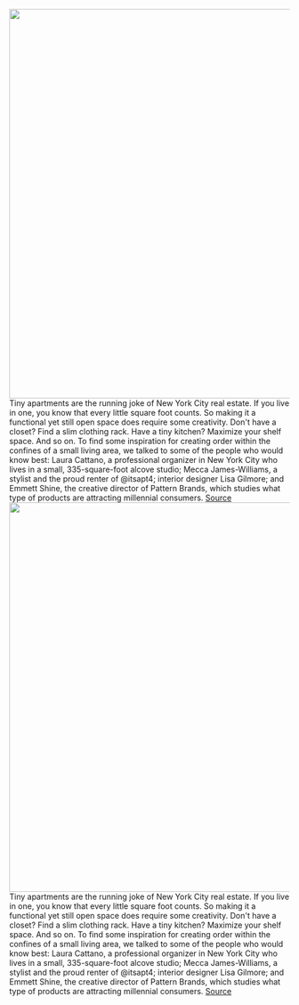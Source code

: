 <img src='https://cdn.vox-cdn.com/thumbor/Yt0aMVOvRz40G4MFvYIqHiK8jnE=/0x0:825x550/1200x800/filters:focal(347x209:479x341)/cdn.vox-cdn.com/uploads/chorus_image/image/66641454/025.0.jpg' width='700px' /><br/>
Tiny apartments are the running joke of New York City real estate. If you live in one, you know that every little square foot counts. So making it a functional yet still open space does require some creativity. Don't have a closet? Find a slim clothing rack. Have a tiny kitchen? Maximize your shelf space. And so on. To find some inspiration for creating order within the confines of a small living area, we talked to some of the people who would know best: Laura Cattano, a professional organizer in New York City who lives in a small, 335-square-foot alcove studio; Mecca James-Williams, a stylist and the proud renter of @itsapt4; interior designer Lisa Gilmore; and Emmett Shine, the creative director of Pattern Brands, which studies what type of products are attracting millennial consumers.
<a href='https://www.theverge.com/2020/4/12/21202860/best-small-apartment-how-to-organize-tiny-home-living-room-kitchen'> Source <a/><img src='https://cdn.vox-cdn.com/thumbor/Yt0aMVOvRz40G4MFvYIqHiK8jnE=/0x0:825x550/1200x800/filters:focal(347x209:479x341)/cdn.vox-cdn.com/uploads/chorus_image/image/66641454/025.0.jpg' width='700px' /><br/>
Tiny apartments are the running joke of New York City real estate. If you live in one, you know that every little square foot counts. So making it a functional yet still open space does require some creativity. Don't have a closet? Find a slim clothing rack. Have a tiny kitchen? Maximize your shelf space. And so on. To find some inspiration for creating order within the confines of a small living area, we talked to some of the people who would know best: Laura Cattano, a professional organizer in New York City who lives in a small, 335-square-foot alcove studio; Mecca James-Williams, a stylist and the proud renter of @itsapt4; interior designer Lisa Gilmore; and Emmett Shine, the creative director of Pattern Brands, which studies what type of products are attracting millennial consumers.
<a href='https://www.theverge.com/2020/4/12/21202860/best-small-apartment-how-to-organize-tiny-home-living-room-kitchen'> Source <a/>